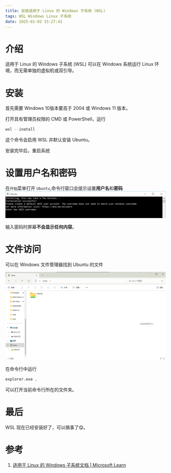 ```yaml
---
title: 安装适用于 Linux 的 Windows 子系统 (WSL)
tags: WSL Windows Linux 子系统
date: 2025-01-02 15:27:41
---
```



# 介绍

适用于 Linux 的 Windows 子系统 (WSL) 可以在 Windows 系统运行 Linux 环境，而无需单独的虚拟机或双引导。

# 安装

首先需要 Windows 10版本要高于 2004 或 Windows 11 版本。

打开具有管理员权限的 CMD 或 PowerShell，运行

```powershell
wsl --inatall
```

这个命令会启用 WSL 并默认安装 Ubuntu。

安装完毕后，重启系统

# 设置用户名和密码

在`开始`菜单打开 `Ubuntu`,命令行窗口会提示设置**用户名**和**密码**
![Ubuntu 命令行输入 UNIX 用户名](安装适用于-Linux-的-Windows-子系统-WSL/ubuntuinstall.png)

输入密码时屏幕**不会显示任何内容**。

# 文件访问

可以在 Windows 文件管理器找到 Ubuntu 的文件

![image-20250102142715997](安装适用于-Linux-的-Windows-子系统-WSL/image-20250102142715997.png)

在命令行中运行

```bash
explorer.exe .
```

可以打开当前命令行所在的文件夹。

# 最后

WSL 现在已经安装好了，可以搞事了😋。

# 参考

1. [适用于 Linux 的 Windows 子系统文档 | Microsoft Learn](https://learn.microsoft.com/zh-cn/windows/wsl/)
